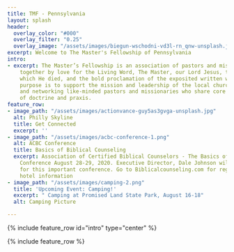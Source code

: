 ```yaml
---
title: TMF - Pennsylvania
layout: splash
header:
  overlay_color: "#000"
  overlay_filter: "0.25"
  overlay_image: "/assets/images/biegun-wschodni-vd3l-rn_qnw-unsplash.jpg"
excerpt: Welcome to The Master's Fellowship of Pennsylvania
intro:
- excerpt: The Master’s Fellowship is an association of pastors and missionaries bound
    together by love for the Living Word, The Master, our Lord Jesus, the church for
    which He died, and the bold proclamation of the exposited written word. The Fellowship’s
    purpose is to support the mission and leadership of the local church by connecting
    and networking like-minded pastors and missionaries who share core biblical convictions
    of doctrine and praxis.
feature_row:
- image_path: "/assets/images/actionvance-guy5as3gvga-unsplash.jpg"
  alt: Philly Skyline
  title: Get Connected
  excerpt: ''
- image_path: "/assets/images/acbc-conference-1.png"
  alt: ACBC Conference
  title: Basics of Biblical Counseling
  excerpt: Association of Certified Biblical Counselors - The Basics of Biblical Counseling
    Conference August 28-29, 2020. Executive Director, Dale Johnson will be our speaker
    for this important conference. Go to Biblicalcounseling.com for registration and
    hotel information
- image_path: "/assets/images/camping-2.png"
  title: 'Upcoming Event: Camping!'
  excerpt: " Camping at Promised Land State Park, August 16-18"
  alt: Camping Picture

---
```

{% include feature_row id="intro" type="center" %}

  
{% include feature_row %}